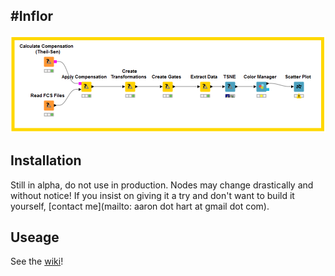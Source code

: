 #Inflor
--------------------------------------------
![A typical Inflor workflow](https://github.com/AaronNHart/Inflor/blob/master/wiki/demo-workflow.png)


## Installation
Still in alpha, do not use in production. Nodes may change drastically and without notice! If you insist on giving it a try and don't want to build it yourself, [contact me](mailto: aaron dot hart at gmail dot com).

## Useage 
See the [wiki](https://github.com/AaronNHart/Inflor/wiki)!  
